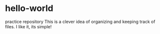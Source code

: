 # hello-world
practice repository
This is a clever idea of organizing and keeping track of files.
I like it, its simple!
